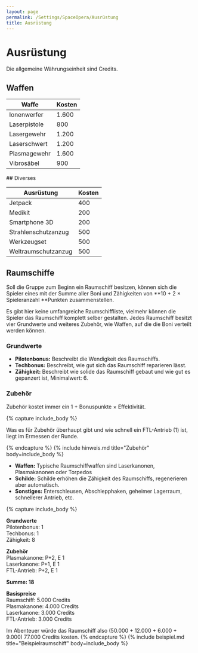 ```yaml
---
layout: page
permalink: /Settings/SpaceOpera/Ausrüstung
title: Ausrüstung
---
```


# Ausrüstung

Die allgemeine Währungseinheit sind Credits.

## Waffen

<table>
<thead>
<tr><th>Waffe</th><th>Kosten</th></tr>
</thead>
<tbody>
<tr><td>Ionenwerfer</td><td>1.600</td></tr>
<tr><td>Laserpistole</td><td>800</td></tr>
<tr><td>Lasergewehr</td><td>1.200</td></tr>
<tr><td>Laserschwert</td><td>1.200</td></tr>
<tr><td>Plasmagewehr</td><td>1.600</td></tr>
<tr><td>Vibrosäbel</td><td>900</td></tr>
</tbody>
</table>
## Diverses

<table>
<thead>
<tr><th>Ausrüstung</th><th>Kosten</th></tr>
</thead>
<tbody>
<tr><td>Jetpack</td><td>400</td></tr>
<tr><td>Medikit</td><td>200</td></tr>
<tr><td>Smartphone 3D</td><td>200</td></tr>
<tr><td>Strahlenschutzanzug</td><td>500</td></tr>
<tr><td>Werkzeugset</td><td>500</td></tr>
<tr><td>Weltraumschutzanzug</td><td>500</td></tr>
</tbody>
</table>

## Raumschiffe

Soll die Gruppe zum Beginn ein Raumschiff besitzen, können sich die Spieler eines mit der Summe aller Boni und Zähigkeiten von **10 + 2 &times; Spieleranzahl **Punkten zusammenstellen.

Es gibt hier keine umfangreiche Raumschiffliste, vielmehr können die Spieler das Raumschiff komplett selber gestalten. Jedes Raumschiff besitzt vier Grundwerte und weiteres Zubehör, wie Waffen, auf die die Boni verteilt werden können.

### Grundwerte

- **Pilotenbonus:** Beschreibt die Wendigkeit des Raumschiffs.
- **Techbonus:** Beschreibt, wie gut sich das Raumschiff reparieren lässt.
- **Zähigkeit:** Beschreibt wie solide das Raumschiff gebaut und wie gut es gepanzert ist, Minimalwert: 6.

### Zubehör

Zubehör kostet immer ein 1 + Bonuspunkte &times; Effektivität.

{% capture include_body %}

Was es für Zubehör überhaupt gibt und wie schnell ein FTL-Antrieb (1) ist, liegt im Ermessen der Runde.

{% endcapture %}
{% include hinweis.md title="Zubehör" body=include_body %}

- **Waffen:** Typische Raumschiffwaffen sind Laserkanonen, Plasmakanonen oder Torpedos
- **Schilde:** Schilde erhöhen die Zähigkeit des Raumschiffs, regenerieren aber automatisch.
- **Sonstiges:** Enterschleusen, Abschlepphaken, geheimer Lagerraum, schnellerer Antrieb, etc.

{% capture include_body %}

**Grundwerte**<br/>
Pilotenbonus: 1<br/>
Techbonus: 1<br/>
Zähigkeit: 8


**Zubehör**<br/>
Plasmakanone: P+2, E 1<br/>
Laserkanone: P+1, E 1<br/>
FTL-Antrieb: P+2, E 1

**Summe: 18**


**Basispreise**<br/>
Raumschiff: 5.000 Credits<br/>
Plasmakanone: 4.000 Credits<br/>
Laserkanone: 3.000 Credits<br/>
FTL-Antrieb: 3.000 Credits

Im Abenteuer würde das Raumschiff also (50.000 + 12.000 + 6.000 + 9.000) 77.000 Credits kosten.
{% endcapture %}
{% include beispiel.md title="Beispielraumschiff" body=include_body %}
